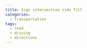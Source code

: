 ```yaml
---
title: Sign intersection side fill
categories:
  - Transportation
tags:
  - road
  - driving
  - directions
---
```

